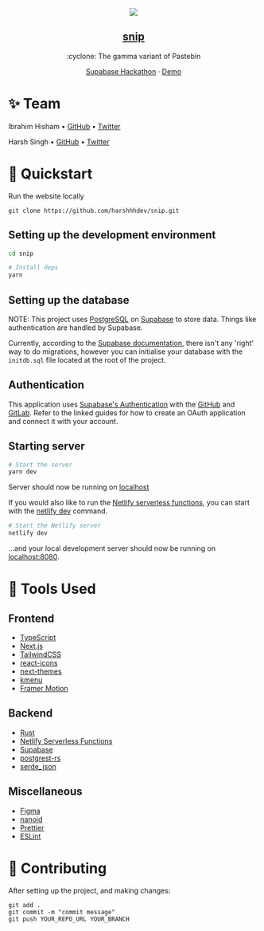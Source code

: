 <p align="center">
  <img src="https://raw.githubusercontent.com/harshhhdev/snip/main/public/Banner.png?token=GHSAT0AAAAAABXX5WNSA65XAUMK2MAJOKLYYYB4ZJA" />
  <a href="https://snip.place">
    <h2 align="center">snip</h2>
  </a>
</p> 
<p align="center">:cyclone: The gamma variant of Pastebin</p>
<p align="center">
  <a href="https://supabase.com/blog/launch-week-5-hackathon">Supabase Hackathon</a>
    ·
  <a href="https://snip.place/">Demo</a>
 </p>

# ✨ Team

Ibrahim Hisham • [GitHub](https://github.com.com/ibra) • [Twitter](https://twitter.com/IbrahDev)

Harsh Singh • [GitHub](https://github.com.com/harshhhhdev) • [Twitter](https://twitter.com/harshhhdev)

# 🚀 Quickstart

Run the website locally

```
git clone https://github.com/harshhhdev/snip.git
```

## Setting up the development environment

```bash
cd snip

# Install deps
yarn
```

## Setting up the database

NOTE: This project uses [PostgreSQL](https://www.postgresql.org/) on [Supabase](https://supabase.com/database) to store data. Things like authentication are handled by Supabase.

Currently, according to the [Supabase documentation](https://supabase.com/blog/supabase-cli), there isn't any 'right' way to do migrations, however you can initialise your database with the `initdb.sql` file located at the root of the project.

## Authentication

This application uses [Supabase's Authentication](https://supabase.com/auth) with the [GitHub](https://supabase.com/docs/guides/auth/auth-github) and [GitLab](https://supabase.com/docs/guides/auth/auth-gitlab). Refer to the linked guides for how to create an OAuth application and connect it with your account.

## Starting server

```bash
# Start the server
yarn dev
```

Server should now be running on [localhost](https://localhost:3000)

If you would also like to run the [Netlify serverless functions](https://www.netlify.com/blog/2021/10/14/write-netlify-functions-in-rust/), you can start with the [netlify dev](https://www.netlify.com/products/cli/) command.

```bash
# Start the Netlify server
netlify dev
```

...and your local development server should now be running on [localhost:8080](https://localhost:8080).

# 🔧 Tools Used

## Frontend

- [TypeScript](https://www.typescriptlang.org/)
- [Next.js](https://nextjs.org/)
- [TailwindCSS](https://tailwindcss.com/)
- [react-icons](https://react-icons.github.io/react-icons/)
- [next-themes](https://github.com/pacocoursey/next-themes)
- [kmenu](https://kmenu.hxrsh.in)
- [Framer Motion](https://framer.com/motion)

## Backend

- [Rust](https://rust-lang.org)
- [Netlify Serverless Functions](https://www.netlify.com/products/functions/)
- [Supabase](https://supabase.com)
- [postgrest-rs](https://github.com/supabase-community/postgrest-rs)
- [serde_json](https://docs.rs/serde_json/latest/serde_json/)

## Miscellaneous

- [Figma](https://www.figma.com/)
- [nanoid](https://zelark.github.io/nano-id-cc/)
- [Prettier](https://prettier.io/)
- [ESLint](https://eslint.org/)

# 🤞 Contributing

After setting up the project, and making changes:

```git
git add .
git commit -m "commit message"
git push YOUR_REPO_URL YOUR_BRANCH
```
